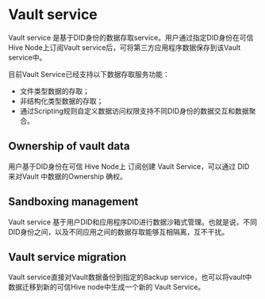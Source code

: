 # Vault service

Vault service 是基于DID身份的数据存取service。用户通过指定DID身份在可信Hive Node上订阅Vault service后，可将第三方应用程序数据保存到该Vault service中。

目前Vault Service已经支持以下数据存取服务功能：

* 文件类型数据的存取；
* 非结构化类型数据的存取；
* 通过Scripting规则自定义数据访问权限支持不同DID身份的数据交互和数据聚合。

## Ownership of vault data

用户基于DID身份在可信 Hive Node上 订阅创建 Vault Service，可以通过 DID 来对Vault 中数据的Ownership 确权。

## Sandboxing management

Vault service 基于用户DID和应用程序DID进行数据沙箱式管理。也就是说，不同DID身份之间，以及不同应用之间的数据存取能够互相隔离，互不干扰。

## Vault service migration

Vault service直接对Vault数据备份到指定的Backup service，也可以将vault中数据迁移到新的可信Hive node中生成一个新的 Vault Service。
